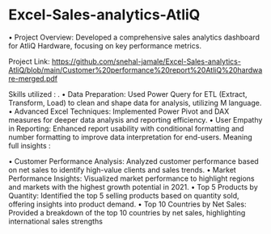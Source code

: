 # Excel-Sales-analytics-AtliQ
•  Project Overview:
     Developed a comprehensive sales analytics dashboard for AtliQ Hardware, focusing on        key performance metrics.

Project Link: https://github.com/snehal-jamale/Excel-Sales-analytics-AtliQ/blob/main/Customer%20performance%20report%20AtliQ%20hardware-merged.pdf

Skills utilized : .
•  Data Preparation: Used Power Query for ETL (Extract, Transform, Load) to clean and shape data for analysis, utilizing M language.
•  Advanced Excel Techniques: Implemented Power Pivot and DAX measures for deeper data analysis and reporting efficiency.
•  User Empathy in Reporting: Enhanced report usability with conditional formatting and number formatting to improve data interpretation for end-users.
Meaning full insights : 

•  Customer Performance Analysis: Analyzed customer performance based on net sales to identify high-value clients and sales trends.
•  Market Performance Insights: Visualized market performance to highlight regions and markets with the highest growth potential in 2021.
•  Top 5 Products by Quantity: Identified the top 5 selling products based on quantity sold, offering insights into product demand.
•  Top 10 Countries by Net Sales: Provided a breakdown of the top 10 countries by net sales, highlighting international sales strengths

